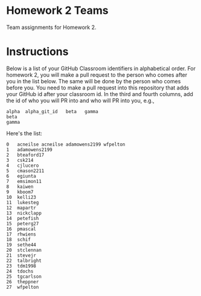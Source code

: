 # Homework 2 Teams

Team assignments for Homework 2.

# Instructions

Below is a list of your GitHub Classroom identifiers in 
alphabetical order.  For homework 2, you will 
make a pull request to the person who comes after you in the list below.
The same will be done by the person who comes before you.  You need
to make a pull request into this repository that adds your
GitHub id after your classroom id.  In the third and fourth columns,
add the id of who you will PR into and who will PR into you, e.g., 

```
alpha  alpha_git_id   beta   gamma  
beta
gamma
```

Here's the list:

```
0	acneilse acneilse adamowens2199	wfpelton
1	adamowens2199
2	bteaford17
3	csk214
4	cjlucero
5	cmason2211
6	egiunta
7	emsimon11
8	kaiwen
9	kboom7
10	kelli23
11	lukesteg
12	mapartr
13	nickclapp
14	petefish
15	peterg27
16	pmascal
17	rhwiens
18	schif
19	sethe44
20	stclennan
21	stevejr
22	talbright
23	tdm1998
24	tdochs
25	tgcarlson
26	theppner
27	wfpelton
```

